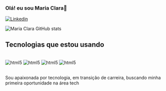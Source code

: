 ### Olá! eu sou Maria Clara👋


[![Linkedin](https://img.shields.io/badge/LinkedIn-0077B5?style=for-the-badge&logo=linkedin&logoColor=white)](https://www.linkedin.com/in/maria-clara-fagundes-32027680/)


![Maria Clara GitHub stats](https://github-readme-stats.vercel.app/api?username=mariacfagundes&show_icons=true&theme=maroongold)


## Tecnologias que estou usando ##

<div style="display: inline_bloc"><br/>
    <img align="center" alt=html5 src="https://img.shields.io/badge/HTML-239120?style=for-the-badge&logo=html5&logoColor=white"/>
    <img align="center" alt=html5 src="https://img.shields.io/badge/CSS-239120?&style=for-the-badge&logo=css3&logoColor=white"/>
    <img align="center" alt=html5 src="https://img.shields.io/badge/JavaScript-F7DF1E?style=for-the-badge&logo=javascript&logoColor=black"/>
    <img align="center" alt=html5 src="https://img.shields.io/badge/Java-ED8B00?style=for-the-badge&logo=java&logoColor=white"/>
<div><br/>

Sou apaixonada por tecnologia, em transição de carreira, buscando minha primeira oportunidade na área tech
